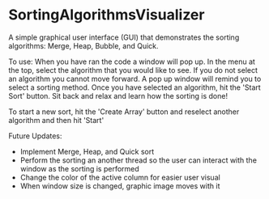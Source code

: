 # SortingAlgorithmsVisualizer

A simple graphical user interface (GUI) that demonstrates the sorting algorithms: Merge, Heap, Bubble, and Quick. 

To use: When you have ran the code a window will pop up. In the menu at the top, select the algorithm that you would like to see. If you do not select an algorithm you cannot move forward. A pop up window will remind you to select a sorting method. Once you have selected an algorithm, hit the 'Start Sort' button. Sit back and relax and learn how the sorting is done!

To start a new sort, hit the 'Create Array' button and reselect another algorithm and then hit 'Start'

Future Updates:
- Implement Merge, Heap, and Quick sort
- Perform the sorting an another thread so the user can interact with the window as the sorting is performed
- Change the color of the active column for easier user visual
- When window size is changed, graphic image moves with it

